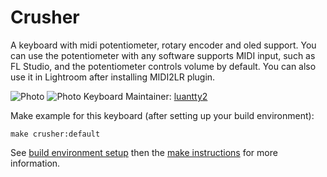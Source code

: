 Crusher
===
A keyboard with midi potentiometer, rotary encoder and oled support.
You can use the potentiometer with any software supports MIDI input, such as FL Studio, and the potentiometer controls volume by default. You can also use it in Lightroom after installing MIDI2LR plugin.

![Photo](https://i.imgur.com/lK41vY3.jpg)
![Photo](https://i.imgur.com/Gm71eud.jpg)
Keyboard Maintainer: [luantty2](https://github.com/luantty2)

Make example for this keyboard (after setting up your build environment):

    make crusher:default

See [build environment setup](https://docs.qmk.fm/#/getting_started_build_tools) then the [make instructions](https://docs.qmk.fm/#/getting_started_make_guide) for more information.
